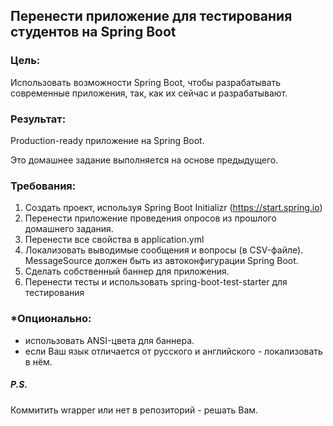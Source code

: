 ## Перенести приложение для тестирования студентов на Spring Boot

### Цель:
Использовать возможности Spring Boot, чтобы разрабатывать современные приложения, так, как их сейчас и разрабатывают.

### Результат: 
Production-ready приложение на Spring Boot.

Это домашнее задание выполняется на основе предыдущего.

### Требования:
1. Создать проект, используя Spring Boot Initializr (https://start.spring.io)
2. Перенести приложение проведения опросов из прошлого домашнего задания.
3. Перенести все свойства в application.yml
4. Локализовать выводимые сообщения и вопросы (в CSV-файле). MessageSource должен быть из автоконфигурации Spring Boot.
5. Сделать собственный баннер для приложения.
6. Перенести тесты и использовать spring-boot-test-starter для тестирования

### *Опционально:
- использовать ANSI-цвета для баннера.
- если Ваш язык отличается от русского и английского - локализовать в нём.

##### P.S.
Коммитить wrapper или нет в репозиторий - решать Вам.